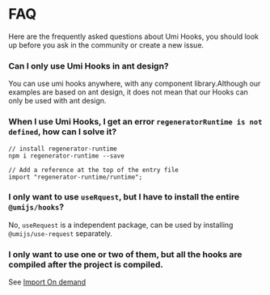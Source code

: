 # FAQ

Here are the frequently asked questions about Umi Hooks, you should look up before you ask in the community or create a new issue. 

### Can I only use Umi Hooks in ant design?

You can use umi hooks anywhere, with any component library.Although our examples are based on ant design, it does not mean that our Hooks can only be used with ant design.

### When I use Umi Hooks, I get an error `regeneratorRuntime is not defined`, how can I solve it?

```
// install regenerator-runtime
npm i regenerator-runtime --save

// Add a reference at the top of the entry file
import "regenerator-runtime/runtime";
```

### I only want to use `useRquest`, but I have to install the entire `@umijs/hooks`?

No, `useRequest` is a independent package, can be used by installing `@umijs/use-request` separately.

### I only want to use one or two of them, but all the hooks are compiled after the project is compiled.

See [Import On demand](/docs/getting-started?anchor=import-on-demand)
